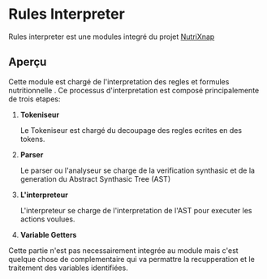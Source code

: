 # Rules Interpreter

Rules interpreter est une modules integré du projet [NutriXnap](https://github.com/nXhermane/NUTRIXNAP_PRO.git)

## Aperçu

Cette module est chargé de l'interpretation des regles et formules nutritionnelle .
Ce processus d'interpretation est composé principalemente de trois etapes:
1. **Tokeniseur**

    Le Tokeniseur est chargé du decoupage des regles ecrites en des tokens.
2. **Parser**

    Le parser ou l'analyseur se charge de la verification synthasic et de la generation du Abstract Synthasic Tree (AST)
3. **L'interpreteur** 

    L'interpreteur se charge de l'interpretation de l'AST pour executer les actions voulues.
4. **Variable Getters** 

Cette partie n'est pas necessairement integrée au module mais c'est quelque chose de complementaire qui va permattre la recupperation et le traitement des variables identifiées.

